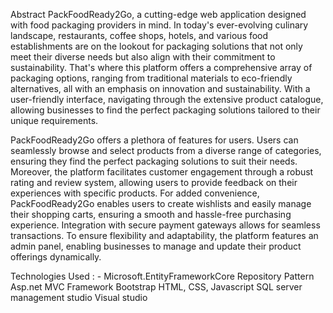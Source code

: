 Abstract
PackFoodReady2Go, a cutting-edge web application designed with food packaging providers in mind. In today's ever-evolving culinary landscape, restaurants, coffee shops, hotels, and various food establishments are on the lookout for packaging solutions that not only meet their diverse needs but also align with their commitment to sustainability. That's where this platform offers a comprehensive array of packaging options, ranging from traditional materials to eco-friendly alternatives, all with an emphasis on innovation and sustainability. With a user-friendly interface, navigating through the extensive product catalogue, allowing businesses to find the perfect packaging solutions tailored to their unique requirements.

PackFoodReady2Go offers a plethora of features for users. Users can seamlessly browse and select products from a diverse range of categories, ensuring they find the perfect packaging solutions to suit their needs. Moreover, the platform facilitates customer engagement through a robust rating and review system, allowing users to provide feedback on their experiences with specific products. For added convenience, PackFoodReady2Go enables users to create wishlists and easily manage their shopping carts, ensuring a smooth and hassle-free purchasing experience. Integration with secure payment gateways allows for seamless transactions. To ensure flexibility and adaptability, the platform features an admin panel, enabling businesses to manage and update their product offerings dynamically.



Technologies Used : -
Microsoft.EntityFrameworkCore
Repository Pattern
Asp.net MVC Framework
Bootstrap
HTML, CSS, Javascript
SQL server management studio
Visual studio

